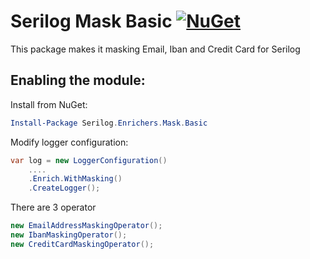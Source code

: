 # Serilog Mask Basic [![NuGet](https://img.shields.io/nuget/v/Serilog.Enrichers.Mask.Basic)](https://www.nuget.org/packages/Serilog.Enrichers.Mask.Basic/)

This package makes it masking Email, Iban and Credit Card for Serilog


## Enabling the module:

Install from NuGet:

```powershell
Install-Package Serilog.Enrichers.Mask.Basic
```

Modify logger configuration:

```csharp
var log = new LoggerConfiguration()
    ....
    .Enrich.WithMasking()
    .CreateLogger();
```

There are 3 operator

```csharp
new EmailAddressMaskingOperator();
new IbanMaskingOperator();
new CreditCardMaskingOperator();
```

